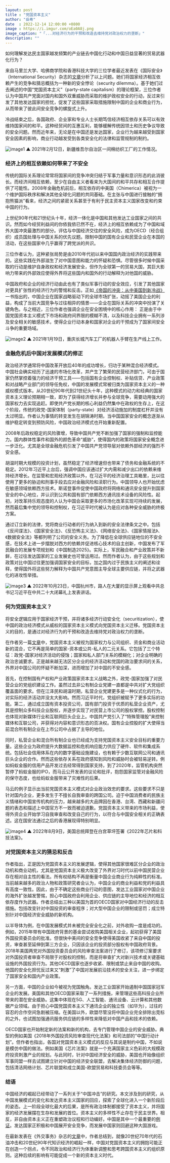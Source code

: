 ```yaml
---
layout: post
title : "党国资本主义"
author: "岳粤"
date  : 2022-12-14 12:00:00 +0800
image : https://i.imgur.com/oEa0A8j.png
image_caption: "「...对经济行为的干预和改造去维持党对政治权力的垄断」"
description: ""
---
```


如何理解发达民主国家越发频繁的产业链去中国化行动和中国日益显著的贸易武器化行为？

<!--more-->

来自马里兰大学、哈佛商学院和香港科技大学的三位学者最近发表在《国际安全》（International Security）杂志的[文章](https://direct.mit.edu/isec/article/47/2/135/113544/China-s-Party-State-Capitalism-and-International)分析了以上问题。她们将国家经济相互依赖产生的竞争和猜忌概括为一种新的安全悖论（security dilemma）。基于她们过去阐述的中国“党国资本主义”（party-state capitalism）的理论框架，三位作者认为中国共产党面对国内和国外双重威胁而采取的维护政权安全的行动，反过来引发了其他发达国家的担忧，促发了这些国家采取措施限制中国的企业和商业行为，从而带来了彼此间安全竞争的螺旋式上升。

冷战结束之后，各国政府、企业家和专业人士长期笃信经济相互依存关系可以有效维持国家间的和平。这种经贸间的互惠互利，能够缓解传统因领土和历史争议导致的安全问题。然而近年来，无论是在中国还是发达国家，企业行为越来越受到国家安全因素的影响，商业行动越发受到各类安全化的法律和监管规制的制约。

![image1](https://i.imgur.com/aYeQu5P.jpg)
▲ 2021年2月12日，新疆维吾尔自治区一间棉纺织工厂的工作情况。


### 经济上的相互依赖如何带来了不安全

传统的国际关系理论常常将国家间的竞争冲突归结于军事力量和意识形态的此消彼长。而经济间相互依赖，至少在自由主义者看来为大国间的和平共存和相互合作提供了可能性。2008年金融危机前后，相互依存的中美国（Chimerica）被视为一个维护国际秩序和解决其他全球化问题的共同基础。在主张与中国进行接触的“拥抱熊猫派”看来，经济之间的紧密关系甚至于有利于民主资本主义国家改变和约束中国的行为。

上世纪90年代和21世纪头十年，经济一体化是中国和其他发达工业国家之间的共识。然而如今经贸利益间的你侬我侬已然不在，经济上的相互依赖成为了中国和域外大国冲突最激烈的部分。评估与中国经济交往的安全风险，成为OECD（经合组织）成员国处理与中国关系的优先议题。限制中国的国有企业和民营企业在本国的活动，在这些国家中几乎赢得了跨党派的共识。

三位作者认为，这种紧张局势是由2010年代初以来中国国内政治经济的实践带来的。这些实践在外部滋生了对中国意图和能力的怀疑和恐惧。尽管很多时候中国采取的行动是维护自身政权和经济发展安全，但作为全球第一的贸易大国，其巨大影响力带来的外部效应使得外界将这些国内和国外的行动解释为对他国的威胁。

中国政府和企业的经济行动由此也有了类似军事行动的安全效应，引发了其他国家对更具扩张性的经济行为的警惕和反击。正如[《帝国的冲突：从中美国到新冷战》](https://www.cambridge.org/core/elements/abs/clash-of-empires/12211AC3B8957E8DE6C7F26998EB50C3)一书指出的，中国企业在国家战略驱动下的全球市场扩张，动摇了美国企业的利益，构成了当前大国竞争与过往相异的情景——企业在国际关系的冲突中扮演了关键角色。与之相近，三位作者也强调企业在安全困境中的核心作用： 正是由于中国党国资本主义模式下市场和政府间界限的模糊不清，以及科技企业拥有一系列涉及安全相关的敏感技术，使得企业行动本身和国家对企业的干预成为了国家间安全斗争的重要场域。

![image2](https://i.imgur.com/iqv6uLN.jpg)
▲ 2021年1月19日，重庆长城汽车工厂的机器人手臂在生产线上工作。


### 金融危机后中国对发展模式的修正

政治经济学通常将中国改革开放后40年的成功增长，归功于某种混合经济模式。中国社会确实经历了迅速的市场化改革，并产生了繁荣的民营经济部门，可由于国家仍然掌控着强力的经济干预工具——包括国有企业控制权、补贴信贷、产业政策和对战略产业部门的领导任免权，中国的发展模式常被归类为国家资本主义的一种威权模式版本。从20世纪90年代到21世纪头十年，这种模式的动力和经典的国家资本主义理论预期相一致，即为了获得经济增长并参与全球竞争，需要动用强大的国家权力去实现追赶。即使共产党长期的核心利益仍然集中在政权的生存上，在这个阶段，传统的政党-国家体制（party-state）对经济活动施加的制度杠杆并没有太过明显。作者认为事情的转变发生在胡锦涛时期，当中国国家安全的概念逐渐从维护稳定转变到预防风险，中国政治经济模式也开始重新配置。

2008年后政权稳定的风险骤增，导致中国共产党不断加强了国家的强制和监控能力。国内群体性事件和国外的颜色革命“威胁”，使得国内的政策将国家安全概念进一步泛化。尤其是全球金融危机引发了中国共产党领导层对依赖外部经济的强烈不安全感。

胡温时期大规模的投资计划，虽然稳定了经济增速但也带来了债务和金融系统的不稳定。2012年习近平上台后，强调中国应该通过扩大内需和减少出口的依赖来维持经济增长。在监管和宏观经济政策以外，在习近平的经济治理工具箱里，比以往使用了更多的胁迫和刑事手段去应对金融风险和渎职行为。中国领导人也开始忧虑在敏感领域依赖西方技术。斯诺登事件促使中国政府将网络和通讯安全提升到国家安全的中心地位，并认识到公共和国有部门依赖西方通讯技术设备的风险性。起初，对改革持乐观态度的人认为中国会采取更多的市场化改革实现可持续的发展，然而最后集中党的领导和控制权，在习近平时代被认为是应对各种安全威胁的终极方案。

通过订立新的法律，党将商业行动者的行为纳入到新的安全法律条文之中。包括《反间谍法》、《国家安全法》、《反恐怖主义法》、《网络安全法》、《国家情报法》、《数据安全法》等都列明了公司的安全义务。为了降低在全球供应链地位的不安全感，在技术上进一步摆脱对西方的依赖并促进核心技术的自主创新，中国发布了军民融合的发展专项规划和《中国制造2025》。实际上，军民融合和产业政策并不新鲜，在过往发达国家的工业发展史也可曾运用过。然而作者认为，由于这些规划和政策对比中国过往更加强调国家安全的目标，加之国内过于民族主义的阐述和诠释，使得国外将这些努力解释为中国共产党意图主导全球主要供应链，并将之武器化的进攻性举措。

![image3](https://i.imgur.com/TdWEwEo.jpg)
▲ 2022年10月23日，中国杭州市，路人在大厦的显示屏上观看中共总书记习近平在中共二十大闭幕礼上发表讲话。


### 何为党国资本主义？

将安全逻辑应用于国家经济干预，并将诸多经济行动安全化（securitization），使中国的政治经济模式从威权的国家资本主义模式向党国资本主义迁移。党国资本主义的目的，是通过对经济行为的干预和改造去维持党对政治权力的垄断。

在作者另一篇[文章](https://online.ucpress.edu/currenthistory/article/120/827/207/118341/Party-State-Capitalism-in-China)中，党国资本主义被视为国家权力与公司组织、资金和商业活动新的混合，它不再是简单的国家-资本或公共-私人的二元关系。它包括了三个特征：政党-国家对经济活动的侵蚀；国家和私人部门关系的模糊化；对企业明确的政治忠诚要求。正是越来越无法区分企业的经济活动和党国的政治要求间的关系，外界对中国公司的怀疑不断加深，进而增加了对中国的不安全感。

首先，在控制国有产权和产业政策国家资本主义战略之外，政党-国家加强了对民营企业的党组织建设工作。虽然过去非公有制企业党建一直都是中共对扩大党组织覆盖面的要求。但在江泽民和胡温时期，私营企业党建更多是一种仪式化的行为，对实际的经济活动并没太大影响。然而习近平时代，党组织被赋予了更多实际的功能。第二，通过成立国有资本投资公司，国有部门投资于优质的私营企业资产，尤其是控制众多科技企业股权，并逐步实现了对民营上市公司的股权掌控。股权控制也体现对新媒体行业和互联网巨头企业上。中国共产党引入了“特殊管理股”来控制媒体和互联公司，并获得对内容和意识形态的否决权。国有企业控股的扩大使得当前混合所有制企业在上市公司中占据了主导的地位。

同时，私营企业和混合所有制企业也已经成为支持党国资本主义安全目标的重要力量。这些企业为政府提升大数据监控和危机响应能力供应了硬件、软件和集成系统。包括社会信用体系在内的数字基础设施建设，也有赖于少数互联网公司和通讯巨头企业的合作。然而这些依存关系在政府感知到风险和威胁时会被轻易逆转。例如蚂蚁金服的信用产品开发过去经常得到国家支持，到了2020年，监管机构突然暂停了蚂蚁金服的IPO，而马云公开发表的议论和批评，抱怨国家监管对金融风险的保守态度，也给蚂蚁金服带来了灾难性的后果。

马云的例子显示出当前党国资本主义模式对企业政治效忠的要求。这些要求不只是针对国内企业，更多发生于不擅长自我审查的跨国公司。迫于中国消费者的民族主义情绪和中国宣传机构的压力，越来越多的大品牌因在香港、台湾、西藏和新疆问题的表态和描述上中国官方不一致而被迫道歉。党国资本主义带来的市场利益，使得外资企业开始学习自我审查和改变自己的行为，以符合与中国安全相关的正确表述。这在国安法通过之后的香港展现得特别明显。

![image4](https://i.imgur.com/EQKcj9o.jpg)
▲ 2022年8月9日，美国总统拜登在白宫草坪签署《2022年芯片和科技法案》。


### 对党国资本主义的猜忌和反击

作者指出，正是因为党国资本主义的发展逻辑，使得其他国家很难区分企业的政治动机和商业动机，尤其是党国资本主义极大改变了外界对习时代以前中国民营企业存在相对自主性的看法。所有权结构不再是衡量中国企业商业行为纯粹性的标准。当前越来越多的政治人物和政策研究者会认为，中国企业的商业利益和党的利益具有高度一致性。因此，由于不确定这些商业行动的意图，发达工业国家对中国企业的海外扩张越发警惕，担心中国政府会利用企业、供应链的主导地位和经济的相互依存度作为武器。作者总结出三种以美国为首的OECD国家对中国经济行动的反击措施。包括改变针对中国投资的审查程序；对大型中国企业的限制或惩罚；成立特别针对中国经济安全威胁的新机构。

以半导体为例，在中国发展模式并未被完全安全化之前，对外收购一度是成功的。例如，2015年带有中国政府背景的基金尝试收购美国相关企业，起初获得了美国外国投资委员会的批准。但很快中美间的安全竞争使得美国收紧了来自中国的投资，审查甚至延伸到第三方企业，只因该企业的投资部分股权有中国政府背景。2018年美国两党对外国投资委员会的风险审查法案进行了修订，该项修订案要求对外国投资者审查不局限于对股权的控制，而是将审查扩大对新兴技术或关键基础设施的外国投资行为。其他OECD国家也逐步收紧、限制或禁止来自中国的收购。他国的安全化担忧反过来又“刺激”了中国对发展前沿技术的安全关注，进一步绑定了国家安全和国内产业政策。

另一方面，中国的企业如今被视为党国触角。发达工业国家开始遏制中国国家冠军企业的发展。美国和其他OECD国家采取了一系列措施，来管理这些高科技企业所带来的潜在安全威胁。这集中体现在5G、人工智能、通讯设备、云计算和其他数据产业领域。由于担心中国党国资本主义下通讯企业的独立性（如华为），过往的容忍的合作空间急剧被压缩。在美国以外，欧盟尽管没将中国企业完全排除出竞标的之外，也试图加强通讯服务供应链的多样性来降低对中国产品和技术的依赖。

OECD国家也开始制定新的法案和新的机构，去专门管理中国企业的安全威胁。典型的例如美国《2018年外国投资风险审查现代化法案》和司法部的“中国行动计划”。但作者也指出，各国对党国资本主义模式的反应与其说是制约中国，不如说是模仿中国的做法。例如美国《芯片法案》就是一个充满国家主义色彩的大规模政府投资刺激产业的规划。与此同时，针对中国经济安全的威胁，美国也开始像组织军事同盟一样去试图建立针对中国的经济安全联盟，去解决集体经济防御的问题，包括清洁网络计划、芯片联盟和成立美国-欧盟贸易和科技委员会等等。


### 结语

中国经济的崛起已经带动了一系列关于“中国冲击”的研究。本文涉及到的研究，从中国发展模式的变化和发达资本主义国家的回应，探索了全球化进入一个新阶段后的姿态。上一阶段全球化最大的后果，是所有政治体制都接受了资本主义，并将国家的经济发展摆在生存和发展的首位。资本主义的多样性不止存在于民主世界。相反，非自由资本主义正在重塑政治议程和行动编好。中国是其中一个最重要的[例证](https://brill.com/view/journals/coso/19/2/article-p155_1.xml)。发达国家正积极和中国展开安全竞争，而发展中国家则回避这种大国游戏。

在最新发表在《外交事务》杂志的[文章](https://www.foreignaffairs.com/china/new-china-shock)中，作者总结到，就像20世纪70年代的石油冲击和20世纪90年代知识经济的崛起一样，中国对党国资本主义的拥抱可能正在创造一个拐点，令不同政治和经济行为体重新调整和思考跨国资本主义的组织原则。这种后续的影响有可能促成一个新的资本主义时代。

<!--END-->